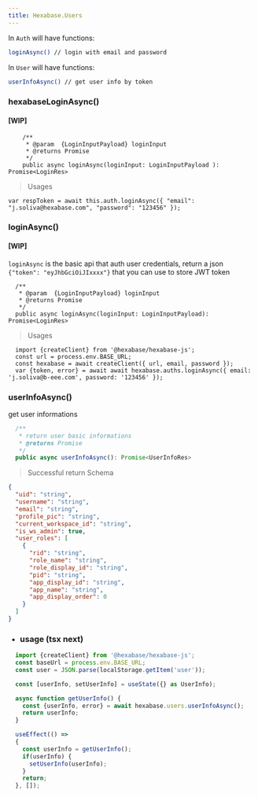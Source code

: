 ```yaml
---
title: Hexabase.Users
---
```



In `Auth` will have functions:
```bash
loginAsync() // login with email and password
```

In `User` will have functions:
```bash
userInfoAsync() // get user info by token
```


### hexabaseLoginAsync()
#### [WIP]
```tsx
    /**
     * @param  {LoginInputPayload} loginInput
     * @returns Promise
     */
    public async loginAsync(loginInput: LoginInputPayload ): Promise<LoginRes>
```
> Usages
```tsx
var respToken = await this.auth.loginAsync({ "email": "j.soliva@hexabase.com", "password": "123456" });
```

### loginAsync()
#### [WIP]
`loginAsync` is the basic api that auth user credentials, return a json `{"token": "eyJhbGciOiJIxxxx"}` that you can use to store JWT token
```tsx
  /**
   * @param  {LoginInputPayload} loginInput
   * @returns Promise
   */
  public async loginAsync(loginInput: LoginInputPayload): Promise<LoginRes>
```
> Usages
```tsx
  import {createClient} from '@hexabase/hexabase-js';
  const url = process.env.BASE_URL;
  const hexabase = await createClient({ url, email, password });
  var {token, error} = await await hexabase.auths.loginAsync({ email: 'j.soliva@b-eee.com', password: '123456' });
```

### userInfoAsync()

get user informations

```ts
  /**
   * return user basic informations
   * @returns Promise
   */
  public async userInfoAsync(): Promise<UserInfoRes>
```

> Successful return Schema 
```json
{
  "uid": "string",
  "username": "string",
  "email": "string",
  "profile_pic": "string",
  "current_workspace_id": "string",
  "is_ws_admin": true,
  "user_roles": [
    {
      "rid": "string",
      "role_name": "string",
      "role_display_id": "string",
      "pid": "string",
      "app_display_id": "string",
      "app_name": "string",
      "app_display_order": 0
    }
  ]
}
```

- ### usage (tsx next)
```ts
  import {createClient} from '@hexabase/hexabase-js';
  const baseUrl = process.env.BASE_URL;
  const user = JSON.parse(localStorage.getItem('user'));

  const [userInfo, setUserInfo] = useState({} as UserInfo);

  async function getUserInfo() {
    const {userInfo, error} = await hexabase.users.userInfoAsync();
    return userInfo;
  }

  useEffect(() =>
  {
    const userInfo = getUserInfo();
    if(userInfo) {
      setUserInfo(userInfo);
    }
    return;
  }, []);
```
